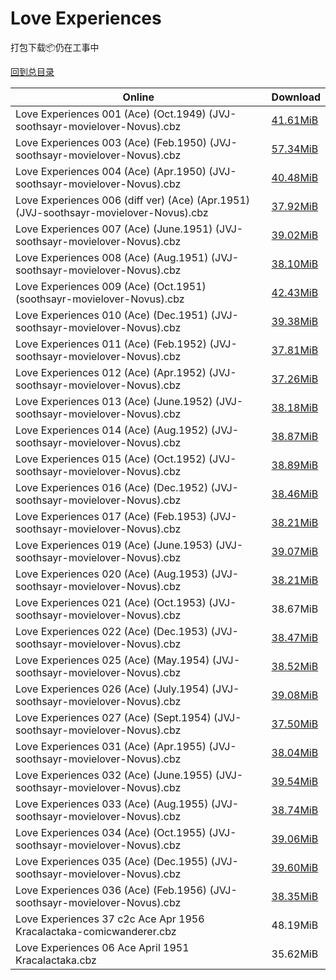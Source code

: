 # Love Experiences

打包下载📦仍在工事中

[回到总目录](/Catalogs.md)







Online | Download
--- | ---
Love Experiences 001 (Ace) (Oct.1949) (JVJ-soothsayr-movielover-Novus).cbz | [41.61MiB](https://pan.baidu.com/s/1slNrJVv#list/path=%2FNovus%20-%20Week%20of%202017%20Q2%2FNovus%20-%20Week%20of%202017-06-28%2F%E3%82%BD%E3%82%BB%E3%82%BF%E3%82%AB%E3%82%B3%E3%82%A4%E3%82%BB%E3%82%B7%E3%82%A4%E3%82%A2%E3%82%A6%E3%82%AA%E3%82%BB%E3%82%B1%E3%82%BF%E3%82%B9%E3%82%AD%E3%82%AB%E3%82%AD%E3%82%B3%E3%82%BD%E3%82%B1%E3%82%A4%E3%82%B9%E3%82%BD%E3%82%B7%E3%82%B3%E3%82%A8%E3%82%A2%E3%82%BB%E3%82%B1%E3%82%BF&parentPath=%2FNovus%20-%20Week%20of%202017%20Q2)
Love Experiences 003 (Ace) (Feb.1950) (JVJ-soothsayr-movielover-Novus).cbz | [57.34MiB](https://pan.baidu.com/s/1slNrJVv#list/path=%2FNovus%20-%20Week%20of%202017%20Q2%2FNovus%20-%20Week%20of%202017-06-28%2F%E3%82%AD%E3%82%A6%E3%82%A4%E3%82%B1%E3%82%AB%E3%82%A2%E3%82%BF%E3%82%B3%E3%82%B7%E3%82%A4%E3%82%B7%E3%82%B5%E3%82%BD%E3%82%AD%E3%82%A8%E3%82%A2%E3%82%B5%E3%82%AA%E3%82%AD%E3%82%B9%E3%82%B9%E3%82%B7%E3%82%A2%E3%82%B5%E3%82%A4%E3%82%BD%E3%82%B7%E3%82%AF%E3%82%A6%E3%82%A8%E3%82%A4%E3%82%B9&parentPath=%2FNovus%20-%20Week%20of%202017%20Q2)
Love Experiences 004 (Ace) (Apr.1950) (JVJ-soothsayr-movielover-Novus).cbz | [40.48MiB](https://pan.baidu.com/s/1geMaguf#list/path=%2FNovus%20-%20Week%20of%202017%20Q2%2FNovus%20-%20Week%20of%202017-05-24%2F%E3%82%A8%E3%82%A8%E3%82%B7%E3%82%A2%E3%82%B5%E3%82%A2%E3%82%BB%E3%82%A8%E3%82%AB%E3%82%AD%E3%82%BF%E3%82%B7%E3%82%B3%E3%82%B7%E3%82%AD%E3%82%AB%E3%82%AB%E3%82%AA%E3%82%AF%E3%82%BB%E3%82%AA%E3%82%AA%E3%82%BB%E3%82%AD%E3%82%B5%E3%82%A6%E3%82%BD%E3%82%AF%E3%82%B7%E3%82%BF%E3%82%B7%E3%82%AD&parentPath=%2FNovus%20-%20Week%20of%202017%20Q2)
Love Experiences 006 (diff ver) (Ace) (Apr.1951) (JVJ-soothsayr-movielover-Novus).cbz | [37.92MiB](https://pan.baidu.com/s/1qXVRhyW#list/path=%2FNovus%20-%20Week%20of%202017%20Q3%2FNovus%20-%20Week%20of%202017-08-02%2F%E3%82%BD%E3%82%A8%E3%82%B9%E3%82%BF%E3%82%BD%E3%82%B1%E3%82%AD%E3%82%AD%E3%82%B3%E3%82%BD%E3%82%A2%E3%82%AA%E3%82%BF%E3%82%A8%E3%82%B9%E3%82%AB%E3%82%B7%E3%82%BD%E3%82%BF%E3%82%A2%E3%82%B3%E3%82%AA%E3%82%AF%E3%82%B3%E3%82%A2%E3%82%AF%E3%82%A6%E3%82%AB%E3%82%AB%E3%82%BB%E3%82%A8%E3%82%A4&parentPath=%2FNovus%20-%20Week%20of%202017%20Q3)
Love Experiences 007 (Ace) (June.1951) (JVJ-soothsayr-movielover-Novus).cbz | [39.02MiB](https://pan.baidu.com/s/1geMaguf#list/path=%2FNovus%20-%20Week%20of%202017%20Q2%2FNovus%20-%20Week%20of%202017-05-24%2F%E3%82%B5%E3%82%B5%E3%82%AB%E3%82%B1%E3%82%BD%E3%82%BF%E3%82%A8%E3%82%AB%E3%82%A8%E3%82%BF%E3%82%AF%E3%82%A2%E3%82%A4%E3%82%B1%E3%82%AA%E3%82%AD%E3%82%B1%E3%82%A8%E3%82%B3%E3%82%BB%E3%82%B1%E3%82%B1%E3%82%A8%E3%82%AA%E3%82%BF%E3%82%A8%E3%82%AB%E3%82%B9%E3%82%BD%E3%82%AB%E3%82%BD%E3%82%AA&parentPath=%2FNovus%20-%20Week%20of%202017%20Q2)
Love Experiences 008 (Ace) (Aug.1951) (JVJ-soothsayr-movielover-Novus).cbz | [38.10MiB](https://pan.baidu.com/s/1jHAyHam#list/path=%2FNovus%20-%20Week%20of%202017%20Q1%2FNovus%20-%20Week%20of%202017-03-01%2F%E3%82%A8%E3%82%AF%E3%82%B1%E3%82%B9%E3%82%AF%E3%82%BB%E3%82%A2%E3%82%BB%E3%82%B5%E3%82%B1%E3%82%B5%E3%82%A2%E3%82%BD%E3%82%B9%E3%82%BB%E3%82%B3%E3%82%A6%E3%82%AD%E3%82%A2%E3%82%A2%E3%82%B1%E3%82%B7%E3%82%BF%E3%82%B7%E3%82%A2%E3%82%B9%E3%82%AA%E3%82%B3%E3%82%AD%E3%82%B3%E3%82%A2%E3%82%AD&parentPath=%2FNovus%20-%20Week%20of%202017%20Q1)
Love Experiences 009 (Ace) (Oct.1951) (soothsayr-movielover-Novus).cbz | [42.43MiB](https://pan.baidu.com/s/1geMaguf#list/path=%2FNovus%20-%20Week%20of%202017%20Q2%2FNovus%20-%20Week%20of%202017-05-24%2F%E3%82%B9%E3%82%B3%E3%82%A8%E3%82%AB%E3%82%AD%E3%82%A8%E3%82%BD%E3%82%A6%E3%82%B1%E3%82%B3%E3%82%BD%E3%82%B7%E3%82%BD%E3%82%B7%E3%82%A8%E3%82%A2%E3%82%AF%E3%82%AA%E3%82%AB%E3%82%AD%E3%82%A2%E3%82%B5%E3%82%AF%E3%82%A6%E3%82%A6%E3%82%B5%E3%82%B5%E3%82%AA%E3%82%B3%E3%82%B9%E3%82%B7%E3%82%BF&parentPath=%2FNovus%20-%20Week%20of%202017%20Q2)
Love Experiences 010 (Ace) (Dec.1951) (JVJ-soothsayr-movielover-Novus).cbz | [39.38MiB](https://pan.baidu.com/s/1b9YYse#list/path=%2FNovus%20-%20Week%20of%202017%20Q2%2FNovus%20-%20Week%20of%202017-04-12%2F%E3%82%B3%E3%82%B3%E3%82%AA%E3%82%B3%E3%82%A4%E3%82%AF%E3%82%A6%E3%82%B1%E3%82%AB%E3%82%AB%E3%82%AA%E3%82%B3%E3%82%B7%E3%82%AB%E3%82%B7%E3%82%B3%E3%82%A4%E3%82%B9%E3%82%B1%E3%82%B3%E3%82%AF%E3%82%BF%E3%82%AF%E3%82%A4%E3%82%BB%E3%82%B1%E3%82%AB%E3%82%A4%E3%82%BF%E3%82%AF%E3%82%BB%E3%82%A8&parentPath=%2FNovus%20-%20Week%20of%202017%20Q2)
Love Experiences 011 (Ace) (Feb.1952) (JVJ-soothsayr-movielover-Novus).cbz | [37.81MiB](https://pan.baidu.com/s/1c1MgkTE#list/path=%2FNovus%20-%20Week%20of%202017%20Q2%2FNovus%20-%20Week%20of%202017-05-17%2F%E3%82%B3%E3%82%A6%E3%82%BD%E3%82%B5%E3%82%A8%E3%82%B7%E3%82%AB%E3%82%B7%E3%82%AB%E3%82%A4%E3%82%A4%E3%82%AD%E3%82%AB%E3%82%BF%E3%82%A4%E3%82%AB%E3%82%AF%E3%82%AF%E3%82%AD%E3%82%AF%E3%82%A4%E3%82%B9%E3%82%B7%E3%82%AD%E3%82%BF%E3%82%AF%E3%82%A2%E3%82%BB%E3%82%B1%E3%82%B1%E3%82%BB%E3%82%B9&parentPath=%2FNovus%20-%20Week%20of%202017%20Q2)
Love Experiences 012 (Ace) (Apr.1952) (JVJ-soothsayr-movielover-Novus).cbz | [37.26MiB](https://pan.baidu.com/s/1c1MgkTE#list/path=%2FNovus%20-%20Week%20of%202017%20Q2%2FNovus%20-%20Week%20of%202017-05-17%2F%E3%82%AD%E3%82%B9%E3%82%A4%E3%82%B9%E3%82%B5%E3%82%AF%E3%82%A4%E3%82%B3%E3%82%AD%E3%82%AA%E3%82%B1%E3%82%A8%E3%82%AB%E3%82%AB%E3%82%AB%E3%82%AA%E3%82%BD%E3%82%B7%E3%82%B7%E3%82%AF%E3%82%A2%E3%82%AB%E3%82%AA%E3%82%A4%E3%82%A8%E3%82%BF%E3%82%AD%E3%82%BD%E3%82%A2%E3%82%BD%E3%82%B7%E3%82%AF&parentPath=%2FNovus%20-%20Week%20of%202017%20Q2)
Love Experiences 013 (Ace) (June.1952) (JVJ-soothsayr-movielover-Novus).cbz | [38.18MiB](https://pan.baidu.com/s/1qYl0jaG#list/path=%2FNovus%20-%20Week%20of%202017%20Q2%2FNovus%20-%20Week%20of%202017-05-10%2F%E3%82%B7%E3%82%AA%E3%82%A6%E3%82%AD%E3%82%BB%E3%82%AB%E3%82%AF%E3%82%BF%E3%82%A8%E3%82%AD%E3%82%AA%E3%82%AF%E3%82%B7%E3%82%BF%E3%82%BF%E3%82%BF%E3%82%AF%E3%82%B7%E3%82%A2%E3%82%BD%E3%82%A6%E3%82%A6%E3%82%AD%E3%82%B1%E3%82%B9%E3%82%A6%E3%82%B5%E3%82%AA%E3%82%AF%E3%82%AF%E3%82%BF%E3%82%AD&parentPath=%2FNovus%20-%20Week%20of%202017%20Q2)
Love Experiences 014 (Ace) (Aug.1952) (JVJ-soothsayr-movielover-Novus).cbz | [38.87MiB](https://pan.baidu.com/s/1qYl0jaG#list/path=%2FNovus%20-%20Week%20of%202017%20Q2%2FNovus%20-%20Week%20of%202017-05-10%2F%E3%82%B7%E3%82%BD%E3%82%BB%E3%82%AD%E3%82%BD%E3%82%AD%E3%82%AB%E3%82%B9%E3%82%B5%E3%82%AA%E3%82%A6%E3%82%BD%E3%82%AB%E3%82%A6%E3%82%A6%E3%82%AA%E3%82%AF%E3%82%AB%E3%82%AB%E3%82%A4%E3%82%AA%E3%82%B1%E3%82%A6%E3%82%A2%E3%82%B7%E3%82%AA%E3%82%A6%E3%82%AF%E3%82%B7%E3%82%AB%E3%82%BD%E3%82%BB&parentPath=%2FNovus%20-%20Week%20of%202017%20Q2)
Love Experiences 015 (Ace) (Oct.1952) (JVJ-soothsayr-movielover-Novus).cbz | [38.89MiB](https://pan.baidu.com/s/1kVim71X#list/path=%2FNovus%20-%20Week%20of%202017%20Q2%2FNovus%20-%20Week%20of%202017-06-21%2F%E3%82%BD%E3%82%AF%E3%82%B7%E3%82%AB%E3%82%A4%E3%82%A6%E3%82%B9%E3%82%AF%E3%82%B9%E3%82%A2%E3%82%BD%E3%82%BB%E3%82%BF%E3%82%B5%E3%82%B5%E3%82%BB%E3%82%BF%E3%82%B1%E3%82%BD%E3%82%BF%E3%82%A8%E3%82%BB%E3%82%BB%E3%82%B7%E3%82%BB%E3%82%A8%E3%82%AA%E3%82%B1%E3%82%AB%E3%82%AD%E3%82%A8%E3%82%AF&parentPath=%2FNovus%20-%20Week%20of%202017%20Q2)
Love Experiences 016 (Ace) (Dec.1952) (JVJ-soothsayr-movielover-Novus).cbz | [38.46MiB](https://pan.baidu.com/s/1kVim71X#list/path=%2FNovus%20-%20Week%20of%202017%20Q2%2FNovus%20-%20Week%20of%202017-06-21%2F%E3%82%B3%E3%82%AB%E3%82%B9%E3%82%AB%E3%82%B5%E3%82%BD%E3%82%A6%E3%82%A4%E3%82%A6%E3%82%AA%E3%82%AB%E3%82%A6%E3%82%B1%E3%82%B9%E3%82%AB%E3%82%AF%E3%82%AB%E3%82%AB%E3%82%BF%E3%82%BF%E3%82%B7%E3%82%AA%E3%82%AF%E3%82%AB%E3%82%AD%E3%82%A6%E3%82%B5%E3%82%A4%E3%82%A6%E3%82%A6%E3%82%B7%E3%82%BB&parentPath=%2FNovus%20-%20Week%20of%202017%20Q2)
Love Experiences 017 (Ace) (Feb.1953) (JVJ-soothsayr-movielover-Novus).cbz | [38.21MiB](https://pan.baidu.com/s/1qXLHBVA#list/path=%2FNovus%20-%20Week%20of%202017%20Q2%2FNovus%20-%20Week%20of%202017-06-14%2F%E3%82%BD%E3%82%BF%E3%82%A4%E3%82%B7%E3%82%BD%E3%82%AD%E3%82%B3%E3%82%B7%E3%82%A6%E3%82%AD%E3%82%A4%E3%82%A2%E3%82%BD%E3%82%BB%E3%82%B9%E3%82%BD%E3%82%AB%E3%82%A6%E3%82%AF%E3%82%BD%E3%82%B3%E3%82%AF%E3%82%A6%E3%82%A8%E3%82%B3%E3%82%AF%E3%82%A8%E3%82%A2%E3%82%BF%E3%82%B1%E3%82%BF%E3%82%BF&parentPath=%2FNovus%20-%20Week%20of%202017%20Q2)
Love Experiences 019 (Ace) (June.1953) (JVJ-soothsayr-movielover-Novus).cbz | [39.07MiB](https://pan.baidu.com/s/1qYl0jaG#list/path=%2FNovus%20-%20Week%20of%202017%20Q2%2FNovus%20-%20Week%20of%202017-05-10%2F%E3%82%B1%E3%82%A4%E3%82%BD%E3%82%A4%E3%82%B7%E3%82%A2%E3%82%A2%E3%82%A8%E3%82%B5%E3%82%B9%E3%82%B5%E3%82%B3%E3%82%A4%E3%82%B5%E3%82%A2%E3%82%B7%E3%82%A6%E3%82%AF%E3%82%BB%E3%82%A6%E3%82%BF%E3%82%AF%E3%82%A2%E3%82%BF%E3%82%BB%E3%82%BB%E3%82%B7%E3%82%B5%E3%82%AA%E3%82%AD%E3%82%BB%E3%82%A4&parentPath=%2FNovus%20-%20Week%20of%202017%20Q2)
Love Experiences 020 (Ace) (Aug.1953) (JVJ-soothsayr-movielover-Novus).cbz | [38.21MiB](https://pan.baidu.com/s/1qYl0jaG#list/path=%2FNovus%20-%20Week%20of%202017%20Q2%2FNovus%20-%20Week%20of%202017-05-10%2F%E3%82%B1%E3%82%A2%E3%82%A8%E3%82%BD%E3%82%A8%E3%82%A2%E3%82%BD%E3%82%BB%E3%82%A2%E3%82%A2%E3%82%BB%E3%82%A6%E3%82%A4%E3%82%A8%E3%82%A4%E3%82%BD%E3%82%B1%E3%82%B5%E3%82%AD%E3%82%A4%E3%82%AB%E3%82%AD%E3%82%AF%E3%82%A8%E3%82%B7%E3%82%BF%E3%82%B3%E3%82%B7%E3%82%BF%E3%82%B9%E3%82%BF%E3%82%A8&parentPath=%2FNovus%20-%20Week%20of%202017%20Q2)
Love Experiences 021 (Ace) (Oct.1953) (JVJ-soothsayr-movielover-Novus).cbz | 38.67MiB
Love Experiences 022 (Ace) (Dec.1953) (JVJ-soothsayr-movielover-Novus).cbz | [38.47MiB](https://pan.baidu.com/s/1qYl0jaG#list/path=%2FNovus%20-%20Week%20of%202017%20Q2%2FNovus%20-%20Week%20of%202017-05-10%2F%E3%82%B9%E3%82%A8%E3%82%BF%E3%82%A8%E3%82%BF%E3%82%BD%E3%82%A4%E3%82%AA%E3%82%B1%E3%82%BD%E3%82%A4%E3%82%BD%E3%82%B1%E3%82%BD%E3%82%B5%E3%82%A2%E3%82%B9%E3%82%AB%E3%82%BD%E3%82%AF%E3%82%BD%E3%82%A6%E3%82%B5%E3%82%B3%E3%82%B9%E3%82%BF%E3%82%AB%E3%82%A6%E3%82%AA%E3%82%B7%E3%82%B7%E3%82%A2&parentPath=%2FNovus%20-%20Week%20of%202017%20Q2)
Love Experiences 025 (Ace) (May.1954) (JVJ-soothsayr-movielover-Novus).cbz | [38.52MiB](https://pan.baidu.com/s/1jHAyHam#list/path=%2FNovus%20-%20Week%20of%202017%20Q1%2FNovus%20-%20Week%20of%202017-03-01%2F%E3%82%B7%E3%82%BF%E3%82%AD%E3%82%A6%E3%82%BD%E3%82%AF%E3%82%B3%E3%82%B1%E3%82%B7%E3%82%A4%E3%82%BD%E3%82%B1%E3%82%B3%E3%82%BB%E3%82%A6%E3%82%B1%E3%82%B3%E3%82%BD%E3%82%A6%E3%82%BD%E3%82%B9%E3%82%AF%E3%82%B7%E3%82%A2%E3%82%B5%E3%82%A6%E3%82%A4%E3%82%AA%E3%82%A8%E3%82%B9%E3%82%B9%E3%82%A2&parentPath=%2FNovus%20-%20Week%20of%202017%20Q1)
Love Experiences 026 (Ace) (July.1954) (JVJ-soothsayr-movielover-Novus).cbz | [39.08MiB](https://pan.baidu.com/s/1c2wDZAK#list/path=%2FNovus%20-%20Week%20of%202017%20Q1%2FNovus%20-%20Week%20of%202017-02-22%2F%E3%82%AF%E3%82%AA%E3%82%A4%E3%82%B5%E3%82%B5%E3%82%A6%E3%82%BB%E3%82%BD%E3%82%AF%E3%82%AB%E3%82%AB%E3%82%BD%E3%82%B1%E3%82%B3%E3%82%AA%E3%82%B5%E3%82%B3%E3%82%BB%E3%82%B7%E3%82%B9%E3%82%BF%E3%82%AF%E3%82%AB%E3%82%A8%E3%82%AB%E3%82%B1%E3%82%A4%E3%82%A6%E3%82%BD%E3%82%AD%E3%82%A8%E3%82%BD&parentPath=%2FNovus%20-%20Week%20of%202017%20Q1)
Love Experiences 027 (Ace) (Sept.1954) (JVJ-soothsayr-movielover-Novus).cbz | [37.50MiB](https://pan.baidu.com/s/1c2wDZAK#list/path=%2FNovus%20-%20Week%20of%202017%20Q1%2FNovus%20-%20Week%20of%202017-02-22%2F%E3%82%B7%E3%82%AD%E3%82%A4%E3%82%B5%E3%82%BB%E3%82%B3%E3%82%A2%E3%82%AD%E3%82%A8%E3%82%AD%E3%82%AF%E3%82%B5%E3%82%AD%E3%82%A4%E3%82%A6%E3%82%AF%E3%82%B3%E3%82%BD%E3%82%B7%E3%82%B1%E3%82%BF%E3%82%AA%E3%82%BB%E3%82%A6%E3%82%B1%E3%82%A6%E3%82%AA%E3%82%AB%E3%82%B9%E3%82%A6%E3%82%B9%E3%82%AF&parentPath=%2FNovus%20-%20Week%20of%202017%20Q1)
Love Experiences 031 (Ace) (Apr.1955) (JVJ-soothsayr-movielover-Novus).cbz | [38.04MiB](https://pan.baidu.com/s/1kVMimiV#list/path=%2FNovus%20-%20Week%20of%202017%20Q1%2FNovus%20-%20Week%20of%202017-02-08%2F%E3%82%AD%E3%82%BD%E3%82%BD%E3%82%AF%E3%82%B1%E3%82%A8%E3%82%AF%E3%82%B5%E3%82%BF%E3%82%BF%E3%82%BB%E3%82%BF%E3%82%BB%E3%82%AB%E3%82%BD%E3%82%AA%E3%82%A4%E3%82%BD%E3%82%A6%E3%82%B9%E3%82%BD%E3%82%A2%E3%82%B1%E3%82%BB%E3%82%AA%E3%82%A2%E3%82%A2%E3%82%BD%E3%82%BB%E3%82%A4%E3%82%AA%E3%82%AD&parentPath=%2FNovus%20-%20Week%20of%202017%20Q1)
Love Experiences 032 (Ace) (June.1955) (JVJ-soothsayr-movielover-Novus).cbz | [39.54MiB](https://pan.baidu.com/s/1kVMimiV#list/path=%2FNovus%20-%20Week%20of%202017%20Q1%2FNovus%20-%20Week%20of%202017-02-08%2F%E3%82%A4%E3%82%A8%E3%82%A2%E3%82%B7%E3%82%AF%E3%82%B5%E3%82%B9%E3%82%A4%E3%82%A4%E3%82%A6%E3%82%A8%E3%82%B9%E3%82%B1%E3%82%B5%E3%82%A6%E3%82%B1%E3%82%AB%E3%82%AB%E3%82%B3%E3%82%AB%E3%82%BB%E3%82%A4%E3%82%BB%E3%82%AF%E3%82%B9%E3%82%AD%E3%82%BD%E3%82%A4%E3%82%AA%E3%82%A6%E3%82%BB%E3%82%B7&parentPath=%2FNovus%20-%20Week%20of%202017%20Q1)
Love Experiences 033 (Ace) (Aug.1955) (JVJ-soothsayr-movielover-Novus).cbz | [38.74MiB](https://pan.baidu.com/s/1kVMimiV#list/path=%2FNovus%20-%20Week%20of%202017%20Q1%2FNovus%20-%20Week%20of%202017-02-08%2F%E3%82%B3%E3%82%BD%E3%82%BD%E3%82%B7%E3%82%B7%E3%82%B9%E3%82%AD%E3%82%B5%E3%82%B7%E3%82%B1%E3%82%AA%E3%82%B5%E3%82%BD%E3%82%A8%E3%82%AA%E3%82%AF%E3%82%BD%E3%82%BB%E3%82%A8%E3%82%B3%E3%82%B9%E3%82%AA%E3%82%BD%E3%82%B9%E3%82%B3%E3%82%AB%E3%82%B9%E3%82%A4%E3%82%B9%E3%82%AA%E3%82%B1%E3%82%AA&parentPath=%2FNovus%20-%20Week%20of%202017%20Q1)
Love Experiences 034 (Ace) (Oct.1955) (JVJ-soothsayr-movielover-Novus).cbz | [39.06MiB](https://pan.baidu.com/s/1kVMimiV#list/path=%2FNovus%20-%20Week%20of%202017%20Q1%2FNovus%20-%20Week%20of%202017-02-08%2F%E3%82%BD%E3%82%AB%E3%82%AF%E3%82%B7%E3%82%AA%E3%82%B3%E3%82%A6%E3%82%B1%E3%82%B9%E3%82%A2%E3%82%B3%E3%82%BB%E3%82%AD%E3%82%A8%E3%82%B7%E3%82%B9%E3%82%A2%E3%82%AA%E3%82%BD%E3%82%B9%E3%82%A6%E3%82%B1%E3%82%A4%E3%82%AF%E3%82%BD%E3%82%BD%E3%82%B3%E3%82%BF%E3%82%B7%E3%82%AB%E3%82%B9%E3%82%A8&parentPath=%2FNovus%20-%20Week%20of%202017%20Q1)
Love Experiences 035 (Ace) (Dec.1955) (JVJ-soothsayr-movielover-Novus).cbz | [39.60MiB](https://pan.baidu.com/s/1eRQfUro#list/path=%2FNovus%20-%20Week%20of%202017%20Q1%2FNovus%20-%20Week%20of%202017-02-01%2F%E3%82%A4%E3%82%BF%E3%82%BB%E3%82%A8%E3%82%B1%E3%82%B9%E3%82%AA%E3%82%BD%E3%82%B1%E3%82%A2%E3%82%AF%E3%82%A6%E3%82%B5%E3%82%AB%E3%82%B3%E3%82%AA%E3%82%AD%E3%82%B3%E3%82%AD%E3%82%AB%E3%82%AD%E3%82%AB%E3%82%AB%E3%82%AF%E3%82%B3%E3%82%AA%E3%82%A6%E3%82%AA%E3%82%BB%E3%82%B9%E3%82%B5%E3%82%BF&parentPath=%2FNovus%20-%20Week%20of%202017%20Q1)
Love Experiences 036 (Ace) (Feb.1956) (JVJ-soothsayr-movielover-Novus).cbz | [38.35MiB](https://pan.baidu.com/s/1eRQfUro#list/path=%2FNovus%20-%20Week%20of%202017%20Q1%2FNovus%20-%20Week%20of%202017-02-01%2F%E3%82%BD%E3%82%AF%E3%82%AD%E3%82%B3%E3%82%A8%E3%82%AA%E3%82%B9%E3%82%A2%E3%82%BB%E3%82%B5%E3%82%BB%E3%82%A8%E3%82%AD%E3%82%BD%E3%82%AA%E3%82%B1%E3%82%B1%E3%82%B9%E3%82%BB%E3%82%A8%E3%82%AB%E3%82%B3%E3%82%A4%E3%82%AD%E3%82%B7%E3%82%B5%E3%82%BF%E3%82%A8%E3%82%B3%E3%82%AB%E3%82%BB%E3%82%AB&parentPath=%2FNovus%20-%20Week%20of%202017%20Q1)
Love Experiences 37 c2c Ace Apr 1956 Kracalactaka-comicwanderer.cbz | 48.19MiB
Love Experiences 06 Ace April 1951 Kracalactaka.cbz | 35.62MiB